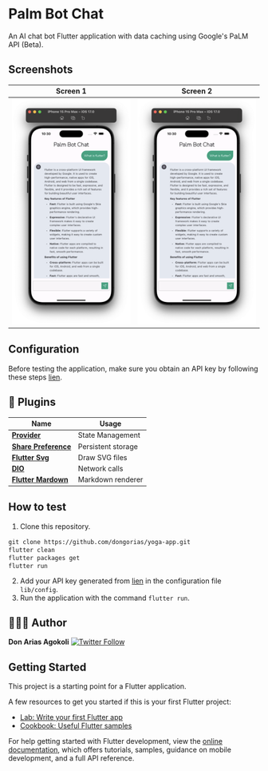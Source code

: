 # Palm Bot Chat

An AI chat bot Flutter application with data caching using Google's PaLM API (Beta).

## Screenshots

|                    Screen 1                     |                    Screen 2                     |
|:-----------------------------------------------:|:-----------------------------------------------:|
| <img src="screens/screenshot1.png" width="350"> | <img src="screens/screenshot1.png" width="350"> |

## Configuration

Before testing the application, make sure you obtain an API key by following these steps [lien](https://makersuite.google.com/app/apikey).

## 🔌 Plugins

| Name                                                                | Usage              |
|---------------------------------------------------------------------|--------------------|
| [**Provider**](https://pub.dev/packages/dio)                        | State Management   |
| [**Share Preference**](https://pub.dev/packages/shared_preferences) | Persistent storage |
| [**Flutter Svg**](https://pub.dev/packages/flutter_svg)             | Draw SVG files     |
| [**DIO**](https://pub.dev/packages/dio)                             | Network calls      |
| [**Flutter Mardown**](https://pub.dev/packages/flutter_markdown)    | Markdown renderer  |

## How to test

1. Clone this repository.
```shell
git clone https://github.com/dongorias/yoga-app.git
flutter clean
flutter packages get
flutter run
```
2. Add your API key generated from [lien](https://makersuite.google.com/app/apikey) in the configuration file ```lib/config```.
3. Run the application with the command `flutter run`.


## 👨🏾‍💻 Author

**Don Arias Agokoli**
[![Twitter Follow](https://img.shields.io/twitter/follow/don_gorias.svg?style=social)](https://twitter.com/don_gorias)

## Getting Started

This project is a starting point for a Flutter application.

A few resources to get you started if this is your first Flutter project:

- [Lab: Write your first Flutter app](https://docs.flutter.dev/get-started/codelab)
- [Cookbook: Useful Flutter samples](https://docs.flutter.dev/cookbook)

For help getting started with Flutter development, view the
[online documentation](https://docs.flutter.dev/), which offers tutorials,
samples, guidance on mobile development, and a full API reference.
